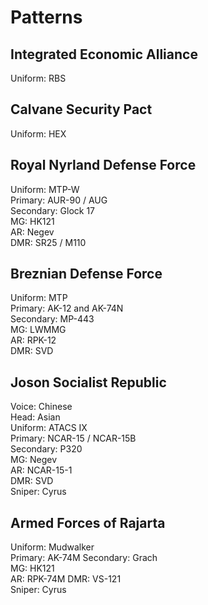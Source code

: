 # Patterns

## Integrated Economic Alliance

Uniform: RBS

## Calvane Security Pact

Uniform: HEX

## Royal Nyrland Defense Force

Uniform: MTP-W  
Primary: AUR-90 / AUG  
Secondary: Glock 17  
MG: HK121  
AR: Negev  
DMR: SR25 / M110  

## Breznian Defense Force

Uniform: MTP  
Primary: AK-12 and AK-74N  
Secondary: MP-443  
MG: LWMMG  
AR: RPK-12  
DMR: SVD  

## Joson Socialist Republic

Voice: Chinese  
Head: Asian  
Uniform: ATACS IX  
Primary: NCAR-15 / NCAR-15B  
Secondary: P320  
MG: Negev  
AR: NCAR-15-1  
DMR: SVD  
Sniper: Cyrus

## Armed Forces of Rajarta

Uniform: Mudwalker  
Primary: AK-74M
Secondary: Grach  
MG: HK121  
AR: RPK-74M
DMR: VS-121  
Sniper: Cyrus
